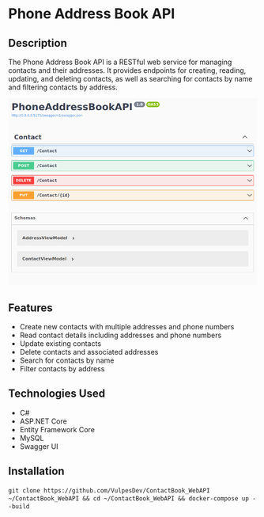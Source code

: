 # Phone Address Book API

## Description

The Phone Address Book API is a RESTful web service for managing contacts and their addresses. It provides endpoints for creating, reading, updating, and deleting contacts, as well as searching for contacts by name and filtering contacts by address.

![Phone Address Book API Logo](img/ShowCase.png)

## Features

- Create new contacts with multiple addresses and phone numbers
- Read contact details including addresses and phone numbers
- Update existing contacts
- Delete contacts and associated addresses
- Search for contacts by name
- Filter contacts by address

## Technologies Used

- C#
- ASP.NET Core
- Entity Framework Core
- MySQL
- Swagger UI

## Installation 

```
git clone https://github.com/VulpesDev/ContactBook_WebAPI ~/ContactBook_WebAPI && cd ~/ContactBook_WebAPI && docker-compose up --build
```
